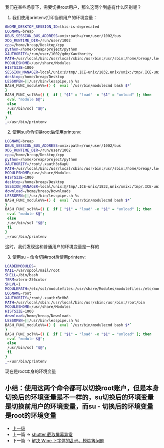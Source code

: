 <!-- su 和 su - 的区别 -->

我们在某些场景下，需要切换root用户，那么这两个到底有什么区别呢？

1. 我们使用printenv打印当前用户的环境变量：
```sh
GNOME_DESKTOP_SESSION_ID=this-is-deprecated
LOGNAME=breap
DBUS_SESSION_BUS_ADDRESS=unix:path=/run/user/1002/bus
XDG_RUNTIME_DIR=/run/user/1002
cpp=/home/breap/Desktop/cpp
python=/home/breap/project/python
XAUTHORITY=/run/user/1002/gdm/Xauthority
PATH=/usr/local/bin:/usr/local/sbin:/usr/bin:/usr/sbin:/home/breap/.local/bin:/home/breap/bin:/home/breap/software/luacheck/bin
MODULESHOME=/usr/share/Modules
HISTSIZE=1000
SESSION_MANAGER=local/unix:@/tmp/.ICE-unix/1832,unix/unix:/tmp/.ICE-unix/1832
desktop=/home/breap/Desktop
LESSOPEN=||/usr/bin/lesspipe.sh %s
BASH_FUNC_module%%=() {  eval `/usr/bin/modulecmd bash $*`
}
BASH_FUNC_scl%%=() {  if [ "$1" = "load" -o "$1" = "unload" ]; then
 eval "module $@";
 else
 /usr/bin/scl "$@";
 fi
}
_=/usr/bin/printenv
```
2. 使用su命令切换root后使用printenv:
```sh
LOGNAME=breap
DBUS_SESSION_BUS_ADDRESS=unix:path=/run/user/1002/bus
XDG_RUNTIME_DIR=/run/user/1002
cpp=/home/breap/Desktop/cpp
python=/home/breap/project/python
XAUTHORITY=/root/.xauth3s6apU
PATH=/usr/local/bin:/usr/local/sbin:/usr/bin:/usr/sbin:/home/breap/.local/bin:/home/breap/bin:/home/breap/software/luacheck/bin
MODULESHOME=/usr/share/Modules
HISTSIZE=1000
desktop=/home/breap/Desktop
SESSION_MANAGER=local/unix:@/tmp/.ICE-unix/1832,unix/unix:/tmp/.ICE-unix/1832
download=/home/breap/Downloads
LESSOPEN=||/usr/bin/lesspipe.sh %s
BASH_FUNC_module%%=() {  eval `/usr/bin/modulecmd bash $*`
}
BASH_FUNC_scl%%=() {  if [ "$1" = "load" -o "$1" = "unload" ]; then
 eval "module $@";
 else
 /usr/bin/scl "$@";
 fi
}
_=/usr/bin/printenv
```

这时，我们发现这和普通用户的环境变量是一样的

3. 使用su - 命令切换root后使用printenv:

```sh
LOADEDMODULES=
MAIL=/var/spool/mail/root
SHELL=/bin/bash
TERM=xterm-256color
SHLVL=1
MODULEPATH=/etc/scl/modulefiles:/usr/share/Modules/modulefiles:/etc/modulefiles:/usr/share/modulefiles
LOGNAME=root
XAUTHORITY=/root/.xauthrBrHh8
PATH=/usr/local/sbin:/usr/local/bin:/usr/sbin:/usr/bin:/root/bin
MODULESHOME=/usr/share/Modules
HISTSIZE=1000
download=/home/breap/Downloads
LESSOPEN=||/usr/bin/lesspipe.sh %s
BASH_FUNC_module%%=() {  eval `/usr/bin/modulecmd bash $*`
}
BASH_FUNC_scl%%=() {  if [ "$1" = "load" -o "$1" = "unload" ]; then
 eval "module $@";
 else
 /usr/bin/scl "$@";
 fi
}
_=/usr/bin/printenv
```
现在是root本身的环境变量

小结：使用这两个命令都可以切换root账户，但是本身切换后的环境变量是不一样的，su切换后的环境变量是切换前用户的环境变量，而su - 切换后的环境变量是root的环境变量
---
- [上一级](README.md)
- 上一篇 -> [shutter 截取屏幕异常](shutterException.md)
- 下一篇 -> [解决 Wine 下字体的乱码、模糊等问题](wineFontProblem.md)
